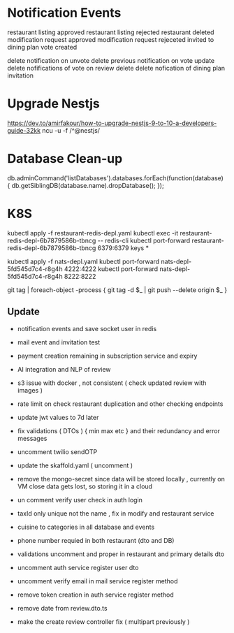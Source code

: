 # Notification Events

restaurant listing approved
restaurant listing rejected
restaurant deleted
modification request approved
modification request rejeceted
invited to dining plan
vote created

delete notification on unvote
delete previous notification on vote update
delete nofifications of vote on review delete
delete nofication of dining plan invitation

# Upgrade Nestjs
https://dev.to/amirfakour/how-to-upgrade-nestjs-9-to-10-a-developers-guide-32kk
ncu -u -f /^@nestjs/

# Database Clean-up
db.adminCommand('listDatabases').databases.forEach(function(database) {
    db.getSiblingDB(database.name).dropDatabase();
});

# K8S
kubectl apply -f restaurant-redis-depl.yaml
kubectl exec -it restaurant-redis-depl-6b7879586b-tbncg -- redis-cli
kubectl port-forward restaurant-redis-depl-6b7879586b-tbncg 6379:6379
keys *

kubectl apply -f nats-depl.yaml
kubectl port-forward nats-depl-5fd545d7c4-r8g4h 4222:4222
kubectl port-forward nats-depl-5fd545d7c4-r8g4h 8222:8222

git tag | foreach-object -process { git tag -d $_ | git push --delete origin $_ }

## Update 
- notification events and save socket user in redis
- mail event and invitation test
- payment creation remaining in subscription service and expiry
- AI integration and NLP of review

- s3 issue with docker , not consistent ( check updated review with images )
- rate limit on check restaurant duplication and other checking endpoints

- update jwt values to 7d later 
- fix validations ( DTOs ) { min max etc } and their redundancy and error messages
- uncomment twilio sendOTP

- update the skaffold.yaml ( uncomment )
- remove the mongo-secret since data will be stored locally , 
    currently on VM close data gets lost, so storing it in a cloud


- un comment verify user check in auth login
- taxId only unique not the name , fix in modify and restaurant service
- cuisine to categories in all database and events
- phone number requied in both restaurant (dto and DB)
- validations uncomment and proper in restaurant and primary details dto 
- uncomment auth service register user dto
- uncomment verify email in mail service register method
- remove token creation in auth service register method 
- remove date from review.dto.ts
- make the create review controller fix ( multipart previously )